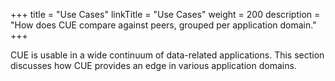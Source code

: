 +++
title = "Use Cases"
linkTitle = "Use Cases"
weight = 200
description = "How does CUE compare against peers, grouped per application domain."
+++

CUE is usable in a wide continuum of data-related applications.
This section discusses how CUE provides an edge in various application domains.

<!--
For each:
- what does it fix?

- what other tools are out there and how does CUE differ?

- Examples:
-->
